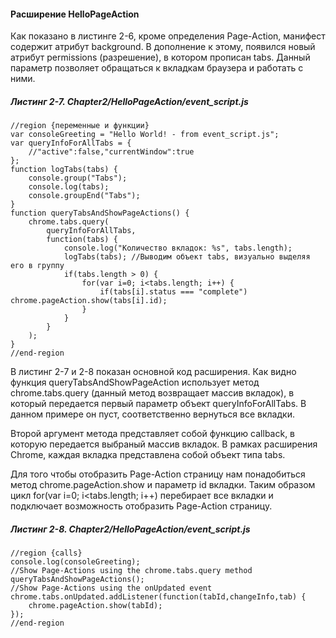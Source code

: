 #### Расширение HelloPageAction

Как показано в листинге 2-6, кроме определения Page-Action, манифест содержит атрибут background. В дополнение к этому, появился новый атрибут permissions \(разрешение\), в котором прописан tabs. Данный параметр позволяет обращаться к вкладкам браузера и работать с ними.

##### Листинг 2-7. _Chapter2/HelloPageAction/event\_script.js_

```
//region {переменные и функции}
var consoleGreeting = "Hello World! - from event_script.js";
var queryInfoForAllTabs = {
    //"active":false,"currentWindow":true
};
function logTabs(tabs) {
    console.group("Tabs");
    console.log(tabs);
    console.groupEnd("Tabs");
}
function queryTabsAndShowPageActions() {
    chrome.tabs.query(
        queryInfoForAllTabs,
        function(tabs) {
            console.log("Количество вкладок: %s", tabs.length);
            logTabs(tabs); //Выводим объект tabs, визуально выделяя его в группу
            if(tabs.length > 0) {
                for(var i=0; i<tabs.length; i++) {
                    if(tabs[i].status === "complete") chrome.pageAction.show(tabs[i].id);
                }
            }
        }
    );
}
//end-region
```

В листинг 2-7 и 2-8 показан основной код расширения. Как видно функция queryTabsAndShowPageAction использует метод chrome.tabs.query \(данный метод возвращает массив вкладок\), в который передается первый параметр объект queryInfoForAllTabs. В данном примере он пуст, соответственно вернуться все вкладки.

Второй аргумент метода представляет собой функцию callback, в которую передается выбраный массив вкладок. В рамках расширения Chrome, каждая вкладка представлена собой объект типа tabs.

Для того чтобы отобразить Page-Action страницу нам понадобиться метод chrome.pageAction.show и параметр id вкладки. Таким образом цикл for\(var i=0; i&lt;tabs.length; i++\) перебирает все вкладки и подключает возможность отобразить Page-Action страницу.

##### Листинг 2-8. _Chapter2/HelloPageAction/event\_script.js_

```
//region {calls}
console.log(consoleGreeting);
//Show Page-Actions using the chrome.tabs.query method
queryTabsAndShowPageActions();
//Show Page-Actions using the onUpdated event
chrome.tabs.onUpdated.addListener(function(tabId,changeInfo,tab) {
    chrome.pageAction.show(tabId);
});
//end-region
```



